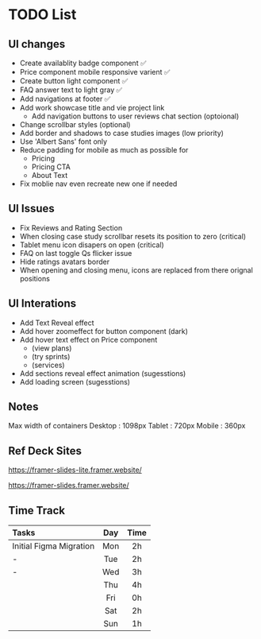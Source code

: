 # TODO List

## UI changes

-   Create availablity badge component ✅
-   Price component mobile responsive varient ✅
-   Create button light component ✅
-   FAQ answer text to light gray ✅
-   Add navigations at footer ✅
-   Add work showcase title and vie project link
    -   Add navigation buttons to user reviews chat section (optoional)
-   Change scrollbar styles (optional)
-   Add border and shadows to case studies images (low priority)
-   Use 'Albert Sans' font only
-   Reduce padding for mobile as much as possible for
    -   Pricing
    -   Pricing CTA
    -   About Text
-   Fix moblie nav even recreate new one if needed

## UI Issues

-   Fix Reviews and Rating Section
-   When closing case study scrollbar resets its position to zero (critical)
-   Tablet menu icon disapers on open (critical)
-   FAQ on last toggle Qs flicker issue
-   Hide ratings avatars border
-   When opening and closing menu, icons are replaced from there orignal positions

## UI Interations

-   Add Text Reveal effect
-   Add hover zoomeffect for button component (dark)
-   Add hover text effect on Price component
    -   (view plans)
    -   (try sprints)
    -   (services)
-   Add sections reveal effect animation (sugesstions)
-   Add loading screen (sugesstions)

## Notes

Max width of containers
Desktop : 1098px
Tablet : 720px
Mobile : 360px

## Ref Deck Sites

https://framer-slides-lite.framer.website/

https://framer-slides.framer.website/

## Time Track

| Tasks                   | Day | Time |
| :---------------------- | :-: | :--: |
| Initial Figma Migration | Mon |  2h  |
| -                       | Tue |  2h  |
| -                       | Wed |  3h  |
|                         | Thu |  4h  |
|                         | Fri |  0h  |
|                         | Sat |  2h  |
|                         | Sun |  1h  |
